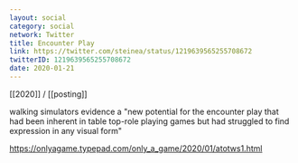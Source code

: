 ```yaml
---
layout: social
category: social
network: Twitter
title: Encounter Play
link: https://twitter.com/steinea/status/1219639565255708672
twitterID: 1219639565255708672
date: 2020-01-21
---
```


[[2020]] / [[posting]]

walking simulators evidence a "new potential for the encounter play that had been inherent in table top-role playing games but had struggled to find expression in any visual form"

<https://onlyagame.typepad.com/only_a_game/2020/01/atotws1.html>
